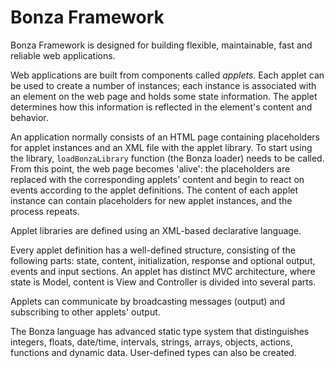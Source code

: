 # Bonza Framework

Bonza Framework is designed for building flexible, maintainable, fast and reliable web applications. 

Web applications are built from components called _applets_. Each applet can be used to create a number of instances; each instance is associated with an element on the web page and holds some state information. The applet determines how this information is reflected in the element's content and behavior.

An application normally consists of an HTML page containing placeholders for applet instances and an XML file with the applet library. To start using the library, `loadBonzaLibrary` function (the Bonza loader) needs to be called. From this point, the web page becomes 'alive': the placeholders are replaced with the corresponding applets' content and begin to react on events according to the applet definitions. The content of each applet instance can contain placeholders for new applet instances, and the process repeats.

Applet libraries are defined using an XML-based declarative language.

Every applet definition has a well-defined structure, consisting of the following parts: state, content, initialization, response and optional output, events and input sections. An applet has distinct MVC architecture, where state is Model, content is View and Controller is divided into several parts. 

Applets can communicate by broadcasting messages (output) and subscribing to other applets' output.

The Bonza language has advanced static type system that distinguishes integers, floats, date/time, intervals, strings, arrays, objects, actions, functions and dynamic data. User-defined types can also be created.

